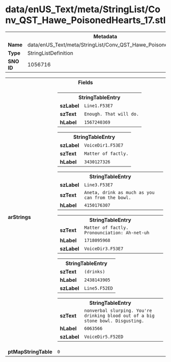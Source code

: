 <h1>data/enUS_Text/meta/StringList/Conv_QST_Hawe_PoisonedHearts_17.stl</h1><table><tr><th colspan="100%">Metadata</th></tr><tr><td><b>Name</b></td><td>data/enUS_Text/meta/StringList/Conv_QST_Hawe_PoisonedHearts_17.stl</td></tr><tr><td><b>Type</b></td><td>StringListDefinition</td></tr><tr><td><b>SNO ID</b></td><td>1056716</td></tr></table>

<table><tr><th colspan="100%">Fields</th></tr><tr><td><b>arStrings</b></td><td><table><tr><th colspan="100%">StringTableEntry</th></tr><tr><td><b>szLabel</b></td><td><code>Line1.F53E7</code></td></tr><tr><td><b>szText</b></td><td><code>Enough. That will do.</code></td></tr><tr><td><b>hLabel</b></td><td><code>1567240369</code></td></tr></table>


<table><tr><th colspan="100%">StringTableEntry</th></tr><tr><td><b>szLabel</b></td><td><code>VoiceDir1.F53E7</code></td></tr><tr><td><b>szText</b></td><td><code>Matter of factly.</code></td></tr><tr><td><b>hLabel</b></td><td><code>3430127326</code></td></tr></table>


<table><tr><th colspan="100%">StringTableEntry</th></tr><tr><td><b>szLabel</b></td><td><code>Line3.F53E7</code></td></tr><tr><td><b>szText</b></td><td><code>Aneta, drink as much as you can from the bowl.</code></td></tr><tr><td><b>hLabel</b></td><td><code>4150176307</code></td></tr></table>


<table><tr><th colspan="100%">StringTableEntry</th></tr><tr><td><b>szText</b></td><td><code>Matter of factly. Pronounciation: Ah-net-uh</code></td></tr><tr><td><b>hLabel</b></td><td><code>1718095968</code></td></tr><tr><td><b>szLabel</b></td><td><code>VoiceDir3.F53E7</code></td></tr></table>


<table><tr><th colspan="100%">StringTableEntry</th></tr><tr><td><b>szText</b></td><td><code>(drinks)</code></td></tr><tr><td><b>hLabel</b></td><td><code>2438143905</code></td></tr><tr><td><b>szLabel</b></td><td><code>Line5.F52ED</code></td></tr></table>


<table><tr><th colspan="100%">StringTableEntry</th></tr><tr><td><b>szText</b></td><td><code>nonverbal slurping. You're drinking blood out of a big stone bowl. Disgusting.</code></td></tr><tr><td><b>hLabel</b></td><td><code>6063566</code></td></tr><tr><td><b>szLabel</b></td><td><code>VoiceDir5.F52ED</code></td></tr></table>


</td></tr><tr><td><b>ptMapStringTable</b></td><td><code>0</code></td></tr></table>

